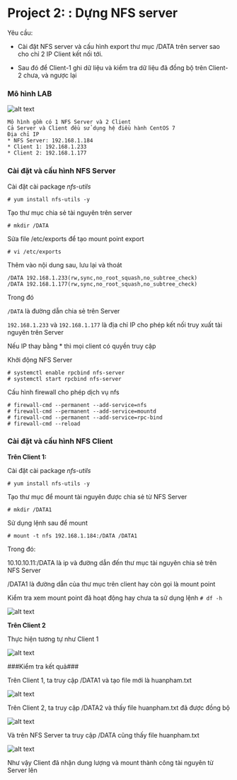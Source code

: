 # Project 2: : Dựng NFS server

Yêu cầu:

* Cài đặt NFS server và cấu hình export thư mục /DATA trên server sao cho chỉ 2 IP Client kết nối tới.

* Sau đó để Client-1 ghi dữ liệu và kiểm tra dữ liệu đã đồng bộ trên Client-2 chưa, và ngược lại

### Mô hình LAB ###

![alt text](https://s3-ap-southeast-1.amazonaws.com/kipalog.com/xg5bstojgj_Untitled-1.jpg)

```
Mô hình gồm có 1 NFS Server và 2 Client
Cả Server và Client đều sử dụng hệ điều hành CentOS 7
Địa chỉ IP 
* NFS Server: 192.168.1.184
* Client 1: 192.168.1.233
* Client 2: 192.168.1.177
```
### Cài đặt và cấu hình NFS Server ###

Cài đặt cài package *nfs-utils*

` # yum install nfs-utils -y `

Tạo thư mục chia sẻ tài nguyên trên server

` # mkdir /DATA `

Sửa file /etc/exports để tạo mount point export

` # vi /etc/exports `

Thêm vào nội dung sau, lưu lại và thoát
```
/DATA 192.168.1.233(rw,sync,no_root_squash,no_subtree_check)
/DATA 192.168.1.177(rw,sync,no_root_squash,no_subtree_check) 
```
Trong đó

` /DATA ` là đường dẫn chia sẻ trên Server

` 192.168.1.233 ` và ` 192.168.1.177 ` là địa chỉ IP cho phép kết nối truy xuất tài nguyên trên Server

Nếu IP thay bằng * thì mọi client có quyền truy cập

Khởi động NFS Server
```
# systemctl enable rpcbind nfs-server
# systemctl start rpcbind nfs-server
```
Cấu hình firewall cho phép dịch vụ nfs
```
# firewall-cmd --permanent --add-service=nfs
# firewall-cmd --permanent --add-service=mountd
# firewall-cmd --permanent --add-service=rpc-bind
# firewall-cmd --reload
```
### Cài đặt và cấu hình NFS Client ###

**Trên Client 1:**

Cài đặt cài package *nfs-utils*

` # yum install nfs-utils -y `

Tạo thư mục để mount tài nguyên được chia sẻ từ NFS Server

` # mkdir /DATA1 `

Sử dụng lệnh sau để mount

` # mount -t nfs 192.168.1.184:/DATA /DATA1 `

Trong đó:

10.10.10.11:/DATA là ip và đường dẫn đến thư mục tài nguyên chia sẻ trên NFS Server

/DATA1 là đường dẫn của thư mục trên client hay còn gọi là mount point

Kiểm tra xem mount point đã hoạt động hay chưa ta sử dụng lệnh ` # df -h `

![alt text](https://s3-ap-southeast-1.amazonaws.com/kipalog.com/9f6xv128z1_Screenshot%202021-10-07%20142921.png)

**Trên Client 2**

Thực hiện tương tự như Client 1

![alt text](https://s3-ap-southeast-1.amazonaws.com/kipalog.com/timzfhcki3_Screenshot%202021-10-07%20143010.png)

###Kiểm tra kết quả###

Trên Client 1, ta truy cập /DATA1 và tạo file mới là huanpham.txt

![alt text](https://s3-ap-southeast-1.amazonaws.com/kipalog.com/ys03am2j3d_Screenshot%202021-10-07%20144445.png)

Trên Client 2, ta truy cập /DATA2 và thấy file huanpham.txt đã được đồng bộ

![alt text](https://s3-ap-southeast-1.amazonaws.com/kipalog.com/orau8n9le4_Screenshot%202021-10-07%20144526.png)

Và trên NFS Server ta truy cập /DATA cũng thấy file huanpham.txt

![alt text](https://s3-ap-southeast-1.amazonaws.com/kipalog.com/atcs4ikh0d_Screenshot%202021-10-07%20144639.png)

Như vậy Client đã nhận dung lượng và mount thành công tài nguyên từ Server lên
